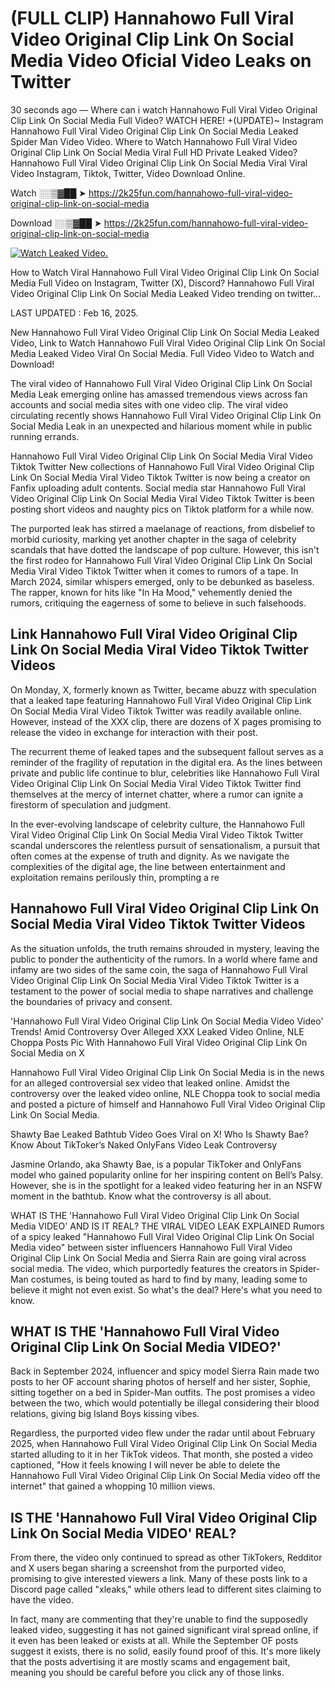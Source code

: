 # (FULL CLIP) Hannahowo Full Viral Video Original Clip Link On Social Media Video Oficial Video Leaks on Twitter

30 seconds ago — Where can i watch Hannahowo Full Viral Video Original Clip Link On Social Media Full Video? WATCH HERE! +(UPDATE)~ Instagram Hannahowo Full Viral Video Original Clip Link On Social Media Leaked Spider Man Video Video. Where to Watch Hannahowo Full Viral Video Original Clip Link On Social Media Viral Full HD Private Leaked Video? Hannahowo Full Viral Video Original Clip Link On Social Media Viral Viral Video Instagram, Tiktok, Twitter, Video Download Online.

Watch ░░▒▓██ ➤ https://2k25fun.com/hannahowo-full-viral-video-original-clip-link-on-social-media

Download ░░▒▓██ ➤ https://2k25fun.com/hannahowo-full-viral-video-original-clip-link-on-social-media

[![Watch Leaked Video.](https://miro.medium.com/v2/resize:fit:828/format:webp/1*cilzJN44JGOrTw9NJCrNHA.gif "Watch Leaked Video")](https://2k25fun.com/hannahowo-full-viral-video-original-clip-link-on-social-media)

How to Watch Viral Hannahowo Full Viral Video Original Clip Link On Social Media Full Video on Instagram, Twitter (X), Discord? Hannahowo Full Viral Video Original Clip Link On Social Media Leaked Video trending on twitter...

LAST UPDATED : Feb 16, 2025.

New Hannahowo Full Viral Video Original Clip Link On Social Media Leaked Video, Link to Watch Hannahowo Full Viral Video Original Clip Link On Social Media Leaked Video Viral On Social Media. Full Video Video to Watch and Download!

The viral video of Hannahowo Full Viral Video Original Clip Link On Social Media Leak emerging online has amassed tremendous views across fan accounts and social media sites with one video clip. The viral video circulating recently shows Hannahowo Full Viral Video Original Clip Link On Social Media Leak in an unexpected and hilarious moment while in public running errands.

Hannahowo Full Viral Video Original Clip Link On Social Media Viral Video Tiktok Twitter New collections of Hannahowo Full Viral Video Original Clip Link On Social Media Viral Video Tiktok Twitter is now being a creator on Fanfix uploading adult contents. Social media star Hannahowo Full Viral Video Original Clip Link On Social Media Viral Video Tiktok Twitter is been posting short videos and naughty pics on Tiktok platform for a while now.

The purported leak has stirred a maelanage of reactions, from disbelief to morbid curiosity, marking yet another chapter in the saga of celebrity scandals that have dotted the landscape of pop culture. However, this isn't the first rodeo for Hannahowo Full Viral Video Original Clip Link On Social Media Viral Video Tiktok Twitter when it comes to rumors of a tape. In March 2024, similar whispers emerged, only to be debunked as baseless. The rapper, known for hits like "In Ha Mood," vehemently denied the rumors, critiquing the eagerness of some to believe in such falsehoods.

## Link Hannahowo Full Viral Video Original Clip Link On Social Media Viral Video Tiktok Twitter Videos

On Monday, X, formerly known as Twitter, became abuzz with speculation that a leaked tape featuring Hannahowo Full Viral Video Original Clip Link On Social Media Viral Video Tiktok Twitter was readily available online. However, instead of the XXX clip, there are dozens of X pages promising to release the video in exchange for interaction with their post.

The recurrent theme of leaked tapes and the subsequent fallout serves as a reminder of the fragility of reputation in the digital era. As the lines between private and public life continue to blur, celebrities like Hannahowo Full Viral Video Original Clip Link On Social Media Viral Video Tiktok Twitter find themselves at the mercy of internet chatter, where a rumor can ignite a firestorm of speculation and judgment.

In the ever-evolving landscape of celebrity culture, the Hannahowo Full Viral Video Original Clip Link On Social Media Viral Video Tiktok Twitter scandal underscores the relentless pursuit of sensationalism, a pursuit that often comes at the expense of truth and dignity. As we navigate the complexities of the digital age, the line between entertainment and exploitation remains perilously thin, prompting a re

##  Hannahowo Full Viral Video Original Clip Link On Social Media Viral Video Tiktok Twitter Videos

As the situation unfolds, the truth remains shrouded in mystery, leaving the public to ponder the authenticity of the rumors. In a world where fame and infamy are two sides of the same coin, the saga of Hannahowo Full Viral Video Original Clip Link On Social Media Viral Video Tiktok Twitter is a testament to the power of social media to shape narratives and challenge the boundaries of privacy and consent.

'Hannahowo Full Viral Video Original Clip Link On Social Media Video Video' Trends! Amid Controversy Over Alleged XXX Leaked Video Online, NLE Choppa Posts Pic With Hannahowo Full Viral Video Original Clip Link On Social Media on X

Hannahowo Full Viral Video Original Clip Link On Social Media is in the news for an alleged controversial sex video that leaked online. Amidst the controversy over the leaked video online, NLE Choppa took to social media and posted a picture of himself and Hannahowo Full Viral Video Original Clip Link On Social Media.

Shawty Bae Leaked Bathtub Video Goes Viral on X! Who Is Shawty Bae? Know About TikToker’s Naked OnlyFans Video Leak Controversy

Jasmine Orlando, aka Shawty Bae, is a popular TikToker and OnlyFans model who gained popularity online for her inspiring content on Bell’s Palsy. However, she is in the spotlight for a leaked video featuring her in an NSFW moment in the bathtub. Know what the controversy is all about.

WHAT IS THE 'Hannahowo Full Viral Video Original Clip Link On Social Media VIDEO' AND IS IT REAL? THE VIRAL VIDEO LEAK EXPLAINED Rumors of a spicy leaked "Hannahowo Full Viral Video Original Clip Link On Social Media video" between sister influencers Hannahowo Full Viral Video Original Clip Link On Social Media and Sierra Rain are going viral across social media. The video, which purportedly features the creators in Spider-Man costumes, is being touted as hard to find by many, leading some to believe it might not even exist. So what's the deal? Here's what you need to know.

## WHAT IS THE 'Hannahowo Full Viral Video Original Clip Link On Social Media VIDEO?'

Back in September 2024, influencer and spicy model Sierra Rain made two posts to her OF account sharing photos of herself and her sister, Sophie, sitting together on a bed in Spider-Man outfits. The post promises a video between the two, which would potentially be illegal considering their blood relations, giving big Island Boys kissing vibes.

Regardless, the purported video flew under the radar until about February 2025, when Hannahowo Full Viral Video Original Clip Link On Social Media started alluding to it in her TikTok videos. That month, she posted a video captioned, "How it feels knowing I will never be able to delete the Hannahowo Full Viral Video Original Clip Link On Social Media video off the internet" that gained a whopping 10 million views.

## IS THE 'Hannahowo Full Viral Video Original Clip Link On Social Media VIDEO' REAL?

From there, the video only continued to spread as other TikTokers, Redditor and X users began sharing a screenshot from the purported video, promising to give interested viewers a link. Many of these posts link to a Discord page called "xleaks," while others lead to different sites claiming to have the video.

In fact, many are commenting that they're unable to find the supposedly leaked video, suggesting it has not gained significant viral spread online, if it even has been leaked or exists at all. While the September OF posts suggest it exists, there is no solid, easily found proof of this. It's more likely that the posts advertising it are mostly scams and engagement bait, meaning you should be careful before you click any of those links.